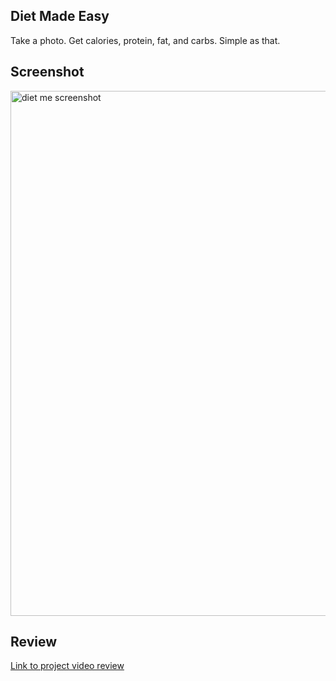 ## Diet Made Easy

Take a photo. Get calories, protein, fat, and carbs. Simple as that.

## Screenshot
<img width="840" alt="diet me screenshot" src="https://github.com/user-attachments/assets/18f05d41-51a3-49f3-a5a7-1e43cdf2367a" />

## Review

[Link to project video review](https://www.youtube.com/shorts/qZvEC9cOB28)
